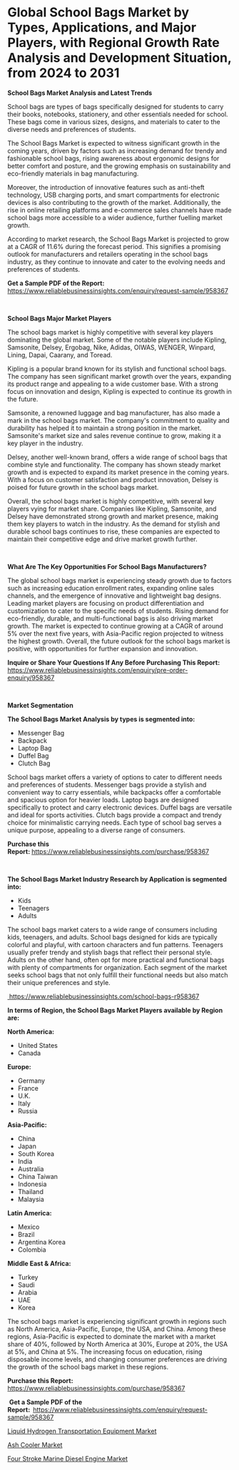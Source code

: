 <p><h1>Global School Bags Market by Types, Applications, and Major Players, with Regional Growth Rate Analysis and Development Situation, from 2024 to 2031</h1></p><p><strong>School Bags Market Analysis and Latest Trends</strong></p>
<p><p>School bags are types of bags specifically designed for students to carry their books, notebooks, stationery, and other essentials needed for school. These bags come in various sizes, designs, and materials to cater to the diverse needs and preferences of students.</p><p>The School Bags Market is expected to witness significant growth in the coming years, driven by factors such as increasing demand for trendy and fashionable school bags, rising awareness about ergonomic designs for better comfort and posture, and the growing emphasis on sustainability and eco-friendly materials in bag manufacturing.</p><p>Moreover, the introduction of innovative features such as anti-theft technology, USB charging ports, and smart compartments for electronic devices is also contributing to the growth of the market. Additionally, the rise in online retailing platforms and e-commerce sales channels have made school bags more accessible to a wider audience, further fuelling market growth.</p><p>According to market research, the School Bags Market is projected to grow at a CAGR of 11.6% during the forecast period. This signifies a promising outlook for manufacturers and retailers operating in the school bags industry, as they continue to innovate and cater to the evolving needs and preferences of students.</p></p>
<p><strong>Get a Sample PDF of the Report:&nbsp;</strong> <a href="https://www.reliablebusinessinsights.com/enquiry/request-sample/958367">https://www.reliablebusinessinsights.com/enquiry/request-sample/958367</a></p>
<p>&nbsp;</p>
<p><strong>School Bags Major Market Players</strong></p>
<p><p>The school bags market is highly competitive with several key players dominating the global market. Some of the notable players include Kipling, Samsonite, Delsey, Ergobag, Nike, Adidas, OIWAS, WENGER, Winpard, Lining, Dapai, Caarany, and Toread.</p><p>Kipling is a popular brand known for its stylish and functional school bags. The company has seen significant market growth over the years, expanding its product range and appealing to a wide customer base. With a strong focus on innovation and design, Kipling is expected to continue its growth in the future.</p><p>Samsonite, a renowned luggage and bag manufacturer, has also made a mark in the school bags market. The company's commitment to quality and durability has helped it to maintain a strong position in the market. Samsonite's market size and sales revenue continue to grow, making it a key player in the industry.</p><p>Delsey, another well-known brand, offers a wide range of school bags that combine style and functionality. The company has shown steady market growth and is expected to expand its market presence in the coming years. With a focus on customer satisfaction and product innovation, Delsey is poised for future growth in the school bags market.</p><p>Overall, the school bags market is highly competitive, with several key players vying for market share. Companies like Kipling, Samsonite, and Delsey have demonstrated strong growth and market presence, making them key players to watch in the industry. As the demand for stylish and durable school bags continues to rise, these companies are expected to maintain their competitive edge and drive market growth further.</p></p>
<p>&nbsp;</p>
<p><strong>What Are The Key Opportunities For School Bags Manufacturers?</strong></p>
<p><p>The global school bags market is experiencing steady growth due to factors such as increasing education enrollment rates, expanding online sales channels, and the emergence of innovative and lightweight bag designs. Leading market players are focusing on product differentiation and customization to cater to the specific needs of students. Rising demand for eco-friendly, durable, and multi-functional bags is also driving market growth. The market is expected to continue growing at a CAGR of around 5% over the next five years, with Asia-Pacific region projected to witness the highest growth. Overall, the future outlook for the school bags market is positive, with opportunities for further expansion and innovation.</p></p>
<p><strong>Inquire or Share Your Questions If Any Before Purchasing This Report:</strong> <a href="https://www.reliablebusinessinsights.com/enquiry/pre-order-enquiry/958367">https://www.reliablebusinessinsights.com/enquiry/pre-order-enquiry/958367</a></p>
<p>&nbsp;</p>
<p><strong>Market Segmentation</strong></p>
<p><strong>The School Bags Market Analysis by types is segmented into:</strong></p>
<p><ul><li>Messenger Bag</li><li>Backpack</li><li>Laptop Bag</li><li>Duffel Bag</li><li>Clutch Bag</li></ul></p>
<p><p>School bags market offers a variety of options to cater to different needs and preferences of students. Messenger bags provide a stylish and convenient way to carry essentials, while backpacks offer a comfortable and spacious option for heavier loads. Laptop bags are designed specifically to protect and carry electronic devices. Duffel bags are versatile and ideal for sports activities. Clutch bags provide a compact and trendy choice for minimalistic carrying needs. Each type of school bag serves a unique purpose, appealing to a diverse range of consumers.</p></p>
<p><strong>Purchase this Report:&nbsp;</strong><a href="https://www.reliablebusinessinsights.com/purchase/958367">https://www.reliablebusinessinsights.com/purchase/958367</a></p>
<p>&nbsp;</p>
<p><strong>The School Bags Market Industry Research by Application is segmented into:</strong></p>
<p><ul><li>Kids</li><li>Teenagers</li><li>Adults</li></ul></p>
<p><p>The school bags market caters to a wide range of consumers including kids, teenagers, and adults. School bags designed for kids are typically colorful and playful, with cartoon characters and fun patterns. Teenagers usually prefer trendy and stylish bags that reflect their personal style. Adults on the other hand, often opt for more practical and functional bags with plenty of compartments for organization. Each segment of the market seeks school bags that not only fulfill their functional needs but also match their unique preferences and style.</p></p>
<p><a href="https://www.reliablebusinessinsights.com/school-bags-r958367">&nbsp;https://www.reliablebusinessinsights.com/school-bags-r958367</a></p>
<p><strong>In terms of Region, the School Bags Market Players available by Region are:</strong></p>
<p>
    <p> <strong> North America: </strong>
        <ul>
            <li>United States</li>
            <li>Canada</li>
        </ul>
        </p> 
    <p> <strong> Europe: </strong>
        <ul>
            <li>Germany</li>
            <li>France</li>
            <li>U.K.</li>
            <li>Italy</li>
            <li>Russia</li>
        </ul>
        </p> 
    <p> <strong> Asia-Pacific: </strong>
        <ul>
            <li>China</li>
            <li>Japan</li>
            <li>South Korea</li>
            <li>India</li>
            <li>Australia</li>
            <li>China Taiwan</li>
            <li>Indonesia</li>
            <li>Thailand</li>
            <li>Malaysia</li>
        </ul>
        </p> 
    <p> <strong> Latin America: </strong>
        <ul>
            <li>Mexico</li>
            <li>Brazil</li>
            <li>Argentina Korea</li>
            <li>Colombia</li>
        </ul>
        </p> 
    <p> <strong> Middle East & Africa: </strong>
        <ul>
            <li>Turkey</li>
            <li>Saudi</li>
            <li>Arabia</li>
            <li>UAE</li>
            <li>Korea</li>
        </ul>
    </p>
    </p>
<p><p>The school bags market is experiencing significant growth in regions such as North America, Asia-Pacific, Europe, the USA, and China. Among these regions, Asia-Pacific is expected to dominate the market with a market share of 40%, followed by North America at 30%, Europe at 20%, the USA at 5%, and China at 5%. The increasing focus on education, rising disposable income levels, and changing consumer preferences are driving the growth of the school bags market in these regions.</p></p>
<p><strong>Purchase this Report: </strong><a href="https://www.reliablebusinessinsights.com/purchase/958367">https://www.reliablebusinessinsights.com/purchase/958367</a></p>
<p>&nbsp;<strong>Get a Sample PDF of the Report:&nbsp;&nbsp;</strong><a href="https://www.reliablebusinessinsights.com/enquiry/request-sample/958367">https://www.reliablebusinessinsights.com/enquiry/request-sample/958367</a></p>
<p><strong></strong></p>
<p><p><a href="https://github.com/ranaacryptoaddmin/Market-Research-Report-List-1/blob/main/liquid-hydrogen-transportation-equipment-market.md">Liquid Hydrogen Transportation Equipment Market</a></p><p><a href="https://github.com/RoccoManning/Market-Research-Report-List-6/blob/main/ash-cooler-market.md">Ash Cooler Market</a></p><p><a href="https://github.com/gulaimolin/Market-Research-Report-List-5/blob/main/four-stroke-marine-diesel-engine-market.md">Four Stroke Marine Diesel Engine Market</a></p></p>